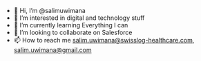 - 👋 Hi, I’m @salimuwimana
- 👀 I’m interested in digital and technology stuff
- 🌱 I’m currently learning Everything I can
- 💞️ I’m looking to collaborate on Salesforce
- 📫 How to reach me salim.uwimana@swisslog-healthcare.com, salim.uwimana@gmail.com

<!---
salimuwimana/salimuwimana is a ✨ special ✨ repository because its `README.md` (this file) appears on your GitHub profile.
You can click the Preview link to take a look at your changes.
--->

